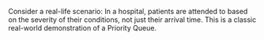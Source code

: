 Consider a real-life scenario: In a hospital,
patients are attended to based on the severity of their conditions,
not just their arrival time.
This is a classic real-world demonstration of a Priority Queue.
